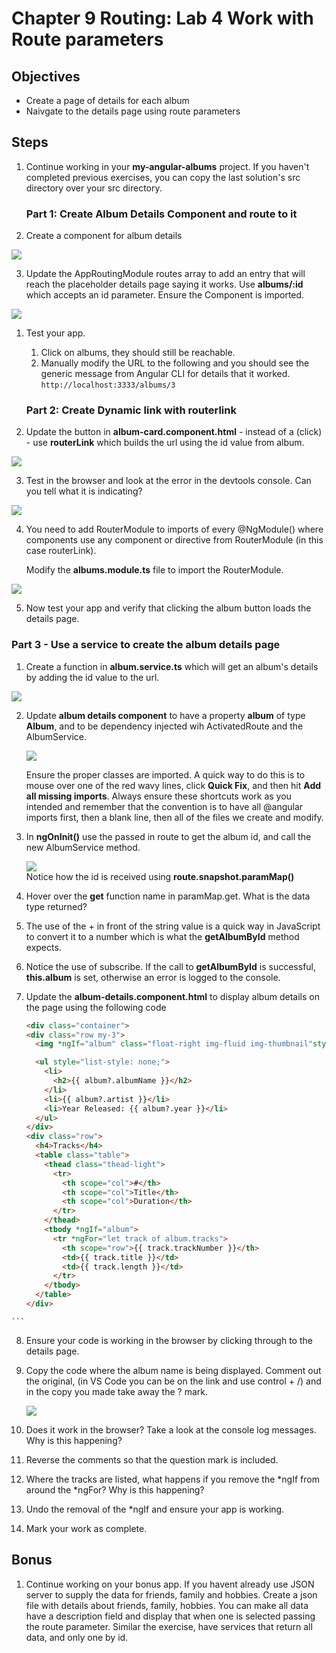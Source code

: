 # Chapter 9 Routing: Lab 4 Work with Route parameters

## Objectives

- Create a page of details for each album
- Naivgate to the details page using route parameters

## Steps

1. Continue working in your **my-angular-albums** project. If you haven't completed previous exercises, you can copy the last solution's src directory over your src directory.

    ### **Part 1: Create Album Details Component and route to it**

2. Create a component for album details

  ![](../screenshots/4-ng-g-c-details.png)

3. Update the AppRoutingModule routes array to add an entry that will reach the placeholder details page saying it works. Use **albums/:id** which accepts an id parameter. Ensure the Component is imported.
   
  ![](../screenshots/4-route-albums-id-param.png)

1. Test your app. 
   1. Click on albums, they should still be reachable. 
   2. Manually modify the URL to the following and you should see the generic message from Angular CLI for details that it worked.
    ```http://localhost:3333/albums/3```

    ### **Part 2: Create Dynamic link with routerlink**

2. Update the button in **album-card.component.html** - instead of a (click) - use **routerLink** which builds the url using the id value from album.

  ![](../screenshots/4-card-button-routerlink.png)

3. Test in the browser and look at the error in the devtools console. Can you tell what it is indicating?
   
  ![](../screenshots/4-error-router-module-needed.png)


4. You need to add RouterModule to imports of every @NgModule() where components use any component or directive from RouterModule (in this case routerLink).

   Modify the **albums.module.ts** file to import the RouterModule.

  ![](../screenshots/4-import-router-module.png)

5.  Now test your app and verify that clicking the album button loads the details page.

### **Part 3 - Use a service to create the album details page**

1.  Create a function in **album.service.ts** which will get an album's details by adding the id value to the url.

  ![](../screenshots/4-album-service-get-one.png)

2.  Update **album details component** to have a property **album** of type **Album**, and to be dependency injected wih ActivatedRoute and the AlbumService.

    ![](../screenshots/4-album-details-constructor.png)
  
    Ensure the proper classes are imported. A quick way to do this is to mouse over one of the red wavy lines, click **Quick Fix**, and then hit **Add all missing imports**. Always ensure these shortcuts work as you intended and remember that the convention is to have all @angular imports first, then a blank line, then all of the files we create and modify.

3.  In **ngOnInit()** use the passed in route to get the album id, and call the new AlbumService method.

    ![](../screenshots/4-album-details-ngoninit.png)   
  Notice how the id is received using **route.snapshot.paramMap()**

4. Hover over the **get** function name in paramMap.get. What is the data type returned? 
   
5. The use of the + in front of the string value is a quick way in JavaScript to convert it to a number which is what the **getAlbumById** method expects.
   
6. Notice the use of subscribe. If the call to **getAlbumById** is successful, **this.album** is set, otherwise an error is logged to the console.

7.  Update the **album-details.component.html** to display album details on the page using the following code

    ```html
    <div class="container">
    <div class="row my-3">
      <img *ngIf="album" class="float-right img-fluid img-thumbnail"style=" max-width: 30%" src="assets/img/{{ album.id }}.jpg" alt="{{ album?.albumName }}" />

      <ul style="list-style: none;">
        <li>
          <h2>{{ album?.albumName }}</h2>
        </li>
        <li>{{ album?.artist }}</li>
        <li>Year Released: {{ album?.year }}</li>
      </ul>
    </div>
    <div class="row">
      <h4>Tracks</h4>
      <table class="table">
        <thead class="thead-light">
          <tr>
            <th scope="col">#</th>
            <th scope="col">Title</th>
            <th scope="col">Duration</th>
          </tr>
        </thead>
        <tbody *ngIf="album">
          <tr *ngFor="let track of album.tracks">
            <th scope="row">{{ track.trackNumber }}</th>
            <td>{{ track.title }}</td>
            <td>{{ track.length }}</td>
          </tr>
        </tbody>
      </table>
    </div>
  </div>

    ```

8.  Ensure your code is working in the browser by clicking through to the details page.

9.  Copy the code where the album name is being displayed. Comment out the original, (in VS Code you can be on the link and use control + /) and in the copy you made take away the ? mark. 

    ![](../screenshots/4-no-question-album-name.png)  

10. Does it work in the browser? Take a look at the console log messages. Why is this happening?

11. Reverse the comments so that the question mark is included.
    
12.  Where the tracks are listed, what happens if you  remove the *ngIf from around the *ngFor? Why is this happening?
    
13. Undo the removal of the *ngIf and ensure your app is working. 

14. Mark your work as complete.

## Bonus

1. Continue working on your bonus app. If you havent already use JSON server to supply the data for friends, family and hobbies. Create a json file with details about friends, family, hobbies. You can make all data have a description field and display that when one is selected passing the route parameter. Similar the exercise, have services that return all data, and only one by id. 